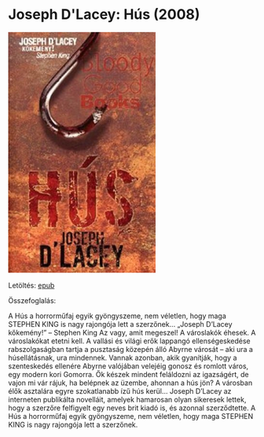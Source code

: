 # <a name="id_524">Joseph D'Lacey: Hús (2008)</a>
<img src="https://github.com/BercziSandor/calibre_lib/raw/main/Joseph%20D%27Lacey/Hus%20%28524%29/cover.jpg" alt="cover" width="300"/>

Letöltés: [epub](https://github.com/BercziSandor/calibre_lib/raw/main/Joseph%20D%27Lacey/Hus%20%28524%29/Hus%20-%20Joseph%20D%27Lacey.epub)

Összefoglalás:
<div>
<p>A Hús a horrorműfaj egyik gyöngyszeme, nem véletlen, hogy maga STEPHEN KING is nagy rajongója lett a szerzőnek… „Joseph D’Lacey kőkemény!” – Stephen King Az vagy, amit megeszel! A városlakók éhesek. A városlakókat etetni kell. A vallási és világi erők lappangó ellenségeskedése rabszolgaságban tartja a pusztaság közepén álló Abyrne városát – aki ura a húsellátásnak, ura mindennek. Vannak azonban, akik gyanítják, hogy a szenteskedés ellenére Abyrne valójában velejéig gonosz és romlott város, egy modern kori Gomorra. Ők készek mindent feláldozni az igazságért, de vajon mi vár rájuk, ha belépnek az üzembe, ahonnan a hús jön? A városban élők asztalára egyre szokatlanabb ízű hús kerül… Joseph D’Lacey az interneten publikálta novelláit, amelyek hamarosan olyan sikeresek lettek, hogy a szerzőre felfigyelt egy neves brit kiadó is, és azonnal szerződtette. A Hús a horrorműfaj egyik gyöngyszeme, nem véletlen, hogy maga STEPHEN KING is nagy rajongója lett a szerzőnek.</p></div>

